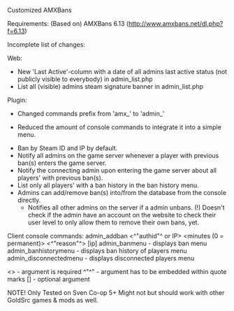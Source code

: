  Customized AMXBans
 
 Requirements:
 (Based on) AMXBans 6.13 (http://www.amxbans.net/dl.php?f=6.13)
 
 Incomplete list of changes:

 Web:
+ New 'Last Active'-column with a date of all admins last active status (not publicly visible to everybody) in admin_list.php
+ List all (visible) admins steam signature banner in admin_list.php

 Plugin:
* Changed commands prefix from 'amx_' to 'admin_'
- Reduced the amount of console commands to integrate it into a simple menu.
+ Ban by Steam ID and IP by default.
+ Notify all admins on the game server whenever a player with previous ban(s) enters the game server.
+ Notify the connecting admin upon entering the game server about all players' with previous ban(s).
+ List only all players' with a ban history in the ban history menu.
+ Admins can add/remove ban(s) into/from the database from the console directly.
	+ Notifies all other admins on the server if a admin unbans.
	(!) Doesn't check if the admin have an account on the website to check their user level to only allow them to remove their own bans, yet.

 Client console commands:
admin_addban <^"authid"^ or IP> <minutes (0 = permanent)> <^"reason"^> <name> [ip]
admin_banmenu - displays ban menu
admin_banhistorymenu - displays ban history of players menu
admin_disconnectedmenu - displays disconnected players menu

<> - argument is required
^"^" - argument has to be embedded within quote marks
[] - optional argument

NOTE! Only Tested on Sven Co-op 5+
Might not but should work with other GoldSrc games & mods as well.
